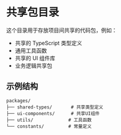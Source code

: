 # 共享包目录

这个目录用于存放项目间共享的代码包，例如：

- 共享的 TypeScript 类型定义
- 通用工具函数
- 共享的 UI 组件库
- 业务逻辑共享包

## 示例结构

```
packages/
├── shared-types/       # 共享类型定义
├── ui-components/      # 共享UI组件
├── utils/             # 工具函数
└── constants/         # 常量定义
```
